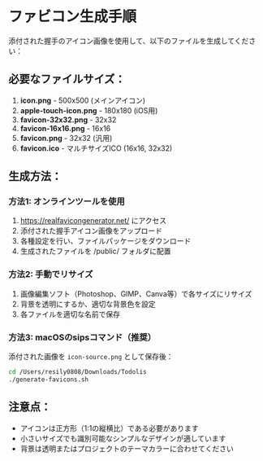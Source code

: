 # ファビコン生成手順

添付された握手のアイコン画像を使用して、以下のファイルを生成してください：

## 必要なファイルサイズ：

1. **icon.png** - 500x500 (メインアイコン)
2. **apple-touch-icon.png** - 180x180 (iOS用)
3. **favicon-32x32.png** - 32x32
4. **favicon-16x16.png** - 16x16  
5. **favicon.png** - 32x32 (汎用)
6. **favicon.ico** - マルチサイズICO (16x16, 32x32)

## 生成方法：

### 方法1: オンラインツールを使用
1. https://realfavicongenerator.net/ にアクセス
2. 添付された握手アイコン画像をアップロード
3. 各種設定を行い、ファイルパッケージをダウンロード
4. 生成されたファイルを /public/ フォルダに配置

### 方法2: 手動でリサイズ
1. 画像編集ソフト（Photoshop、GIMP、Canva等）で各サイズにリサイズ
2. 背景を透明にするか、適切な背景色を設定
3. 各ファイルを適切な名前で保存

### 方法3: macOSのsipsコマンド（推奨）
添付された画像を `icon-source.png` として保存後：

```bash
cd /Users/resily0808/Downloads/Todolis
./generate-favicons.sh
```

## 注意点：
- アイコンは正方形（1:1の縦横比）である必要があります
- 小さいサイズでも識別可能なシンプルなデザインが適しています
- 背景は透明またはプロジェクトのテーマカラーに合わせてください
